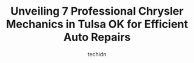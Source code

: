 ---
layout: ampstory
image: https://images.unsplash.com/photo-1635433868513-afc621b81834?ixlib=rb-4.0.3&ixid=MnwxMjA3fDB8MHxwaG90by1wYWdlfHx8fGVufDB8fHx8&auto=format&fit=crop&w=640&h=853&q=80
author: techidn
featured: false
description: Searching for the finest Chrysler Mechanic in Tulsa OK , USA? Look no further than the 7 best Chrysler Mechanic in the area, where youll find a team of highly qualified professionals ready 
title: Unveiling 7 Professional Chrysler Mechanics in Tulsa OK for Efficient Auto Repairs
cover:
   title: Unveiling 7 Professional Chrysler Mechanics in Tulsa OK for Efficient Auto Repairs
   subtitle: Rickpate
   background: https://images.unsplash.com/photo-1635433868513-afc621b81834?ixlib=rb-4.0.3&ixid=MnwxMjA3fDB8MHxwaG90by1wYWdlfHx8fGVufDB8fHx8&auto=format&fit=crop&w=640&h=853&q=80

pages: 
 - layout: thirds
   top: <h1>#1 RC Auto Specialists</h1>
   bottom: "<p>Chris and Jeff are easy to work with. Top notch service, fair pricing and expert technicians. They know their Fords and they also work on everything else new and old. Cle</p>"
   background: https://www.knot35.com/toplist/wp-content/uploads/2023/06/best-chrysler-mechanic-1-in-tulsa-ok-1685833334.jpeg
   backgroundblur: true
 - layout: thirds
   top: <h1>#2 ZAG AutoWerks</h1>
   bottom: "<p>4609 E 31st St, Tulsa, OK 74135, United States</p>"
   background: https://www.knot35.com/toplist/wp-content/uploads/2023/06/best-chrysler-mechanic-2-in-tulsa-ok-1685833334.jpeg
   cta:
      link: https://www.knot35.com/toplist/unveiling-7-professional-chrysler-mechanics-in-tulsa-ok-for-efficient-auto-repairs/
      text: Unveiling 7 Professional Chrysler Mechanics in Tulsa OK for Efficient Auto Repairs
 - layout: thirds
   top: <h1>#3 VAP Auto Shop</h1>
   bottom: "<p>6549 E 40th St # 10, Tulsa, OK 74145, United States</p>"
   background: https://www.knot35.com/toplist/wp-content/uploads/2023/06/best-chrysler-mechanic-3-in-tulsa-ok-1685833335.jpeg
   cta:
      link: https://www.knot35.com/toplist/unveiling-7-professional-chrysler-mechanics-in-tulsa-ok-for-efficient-auto-repairs/
      text: Unveiling 7 Professional Chrysler Mechanics in Tulsa OK for Efficient Auto Repairs
 - layout: thirds
   top: <h1>#4 Kabanis Auto Repair</h1>
   bottom: "<p>3225 E Admiral Pl, Tulsa, OK 74110, United States</p>"
   background: https://images.unsplash.com/photo-1484589065579-248aad0d8b13?ixlib=rb-4.0.3&ixid=MnwxMjA3fDB8MHxwaG90by1wYWdlfHx8fGVufDB8fHx8&auto=format&fit=crop&w=640&h=853&q=80
   cta:
      link: https://www.knot35.com/toplist/unveiling-7-professional-chrysler-mechanics-in-tulsa-ok-for-efficient-auto-repairs/
      text: Unveiling 7 Professional Chrysler Mechanics in Tulsa OK for Efficient Auto Repairs
 - layout: thirds
   top: <h1>#5 Gary Johnston Truck and Auto Repair Inc.</h1>
   bottom: "<p>7602 E 42nd Pl, Tulsa, OK 74145, United States</p>"
   background: https://images.unsplash.com/photo-1533735380053-eb8d0759b24a?ixlib=rb-4.0.3&ixid=MnwxMjA3fDB8MHxwaG90by1wYWdlfHx8fGVufDB8fHx8&auto=format&fit=crop&w=640&h=853&q=80
   cta:
      link: https://www.knot35.com/toplist/unveiling-7-professional-chrysler-mechanics-in-tulsa-ok-for-efficient-auto-repairs/
      text: Unveiling 7 Professional Chrysler Mechanics in Tulsa OK for Efficient Auto Repairs
 - layout: thirds
   top: <h1>#6 Eds Auto Import and Diesel Repair</h1>
   bottom: "<p>9914 E 55th Pl, Tulsa, OK 74146, United States</p>"
   background: https://images.unsplash.com/photo-1567095761054-7a02e69e5c43?ixlib=rb-4.0.3&ixid=MnwxMjA3fDB8MHxwaG90by1wYWdlfHx8fGVufDB8fHx8&auto=format&fit=crop&w=640&h=853&q=80
   cta:
      link: https://www.knot35.com/toplist/unveiling-7-professional-chrysler-mechanics-in-tulsa-ok-for-efficient-auto-repairs/
      text: Unveiling 7 Professional Chrysler Mechanics in Tulsa OK for Efficient Auto Repairs
 - layout: thirds
   top: <h1>#7 OBrien Auto Performance</h1>
   bottom: "<p>1402 E 6th St, Tulsa, OK 74120, United States</p>"
   background: https://images.unsplash.com/photo-1515405295579-ba7b45403062?ixlib=rb-4.0.3&ixid=MnwxMjA3fDB8MHxwaG90by1wYWdlfHx8fGVufDB8fHx8&auto=format&fit=crop&w=640&h=853&q=80
   cta:
      link: https://www.knot35.com/toplist/unveiling-7-professional-chrysler-mechanics-in-tulsa-ok-for-efficient-auto-repairs/
      text: Unveiling 7 Professional Chrysler Mechanics in Tulsa OK for Efficient Auto Repairs
 - layout: thirds
   middle: Continue reading...
   background: https://images.unsplash.com/photo-1462556791646-c201b8241a94?ixlib=rb-4.0.3&ixid=MnwxMjA3fDB8MHxwaG90by1wYWdlfHx8fGVufDB8fHx8&auto=format&fit=crop&w=640&h=853&q=80
   cta:
      link: https://www.knot35.com/toplist/unveiling-7-professional-chrysler-mechanics-in-tulsa-ok-for-efficient-auto-repairs/
      text: Unveiling 7 Professional Chrysler Mechanics in Tulsa OK for Efficient Auto Repairs
      
---